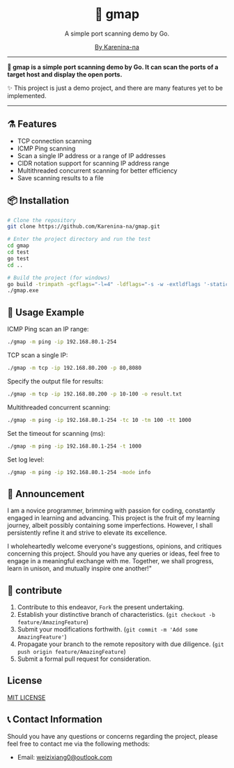 <div align="center" style="text-align: center;">
  <h1>🤖 gmap</h1>
  <p>A simple port scanning demo by Go.</p>
</div>


<div align="center" style="text-align: center;">
  <a href="https://www.weizixiang.top">By Karenina-na</a>
</div>

---

**🚀 gmap  is a simple port scanning demo by Go. It can scan the ports of a target host and display the open ports.**

✨ This project is just a demo project, and there are many features yet to be implemented.

---

## ⚗️ Features

- TCP connection scanning
- ICMP Ping scanning
- Scan a single IP address or a range of IP addresses
- CIDR notation support for scanning IP address range
- Multithreaded concurrent scanning for better efficiency
- Save scanning results to a file

## 📦 Installation

```bash
# Clone the repository
git clone https://github.com/Karenina-na/gmap.git
```

```bash
# Enter the project directory and run the test
cd gmap
cd test
go test
cd ..
```

```bash
# Build the project (for windows)
go build -trimpath -gcflags="-l=4" -ldflags="-s -w -extldflags '-static'" -o gmap.exe main.go
./gmap.exe
```

## 🚀 Usage Example

ICMP Ping scan an IP range:
```bash
./gmap -m ping -ip 192.168.80.1-254
```

TCP scan a single IP:
```bash
./gmap -m tcp -ip 192.168.80.200 -p 80,8080
```

Specify the output file for results:
```bash
./gmap -m tcp -ip 192.168.80.200 -p 10-100 -o result.txt
```

Multithreaded concurrent scanning:
```bash
./gmap -m ping -ip 192.168.80.1-254 -tc 10 -tm 100 -tt 1000
```

Set the timeout for scanning (ms):
```bash
./gmap -m ping -ip 192.168.80.1-254 -t 1000
```

Set log level:
```bash
./gmap -m ping -ip 192.168.80.1-254 -mode info
```

## 📢 Announcement

I am a novice programmer, brimming with passion for coding, constantly engaged in learning and advancing. This project is the fruit of my learning journey, albeit possibly containing some imperfections. However, I shall persistently refine it and strive to elevate its excellence.

I wholeheartedly welcome everyone's suggestions, opinions, and critiques concerning this project. Should you have any queries or ideas, feel free to engage in a meaningful exchange with me. Together, we shall progress, learn in unison, and mutually inspire one another!"

## 🤝 contribute

1. Contribute to this endeavor, `Fork` the present undertaking.
2. Establish your distinctive branch of characteristics. (`git checkout -b feature/AmazingFeature`)
3. Submit your modifications forthwith. (`git commit -m 'Add some AmazingFeature'`)
4. Propagate your branch to the remote repository with due diligence. (`git push origin feature/AmazingFeature`)
5. Submit a formal pull request for consideration.

## License

[MIT LICENSE](LICENSE)


## 📞 Contact Information

Should you have any questions or concerns regarding the project, please feel free to contact me via the following methods:

- Email: weizixiang0@outlook.com